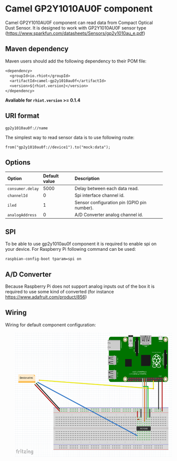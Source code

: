 # Camel GP2Y1010AU0F component

Camel GP2Y1010AU0F component can read data from Compact Optical Dust Sensor. It is designed to work with GP2Y1010AU0F sensor type (https://www.sparkfun.com/datasheets/Sensors/gp2y1010au_e.pdf)

## Maven dependency

Maven users should add the following dependency to their POM file:

    <dependency>
      <groupId>io.rhiot</groupId>
      <artifactId>camel-gp2y1010au0f</artifactId>
      <version>${rhiot.version}</version>
    </dependency>

**Avaliable for `rhiot.version` >= 0.1.4**

## URI format

    gp2y1010au0f://name

The simplest way to read sensor data is to use following route:

    from("gp2y1010au0f://device1").to("mock:data");

## Options

| Option                   | Default value                                                                 | Description   |
|:-------------------------|:-----------------------------------------------------------------------       |:------------- |
| `consumer.delay`         | 5000 | Delay between each data read. |
| `channelId` | 0 | Spi interface channel id. |
| `iled`   | 1 | Sensor configuration pin (GPIO pin number). |
| `analogAddress` | 0 | A/D Converter analog channel id. |   


## SPI

To be able to use gp2y1010au0f component it is required to enable spi on your device. For Raspberry Pi following command can be used:

    raspbian-config-boot tparam=spi on

## A/D Converter

Because Raspberry Pi does not support analog inputs out of the box it is required to use some kind of converted (for instance https://www.adafruit.com/product/856)

## Wiring

Wiring for default component configuration:

<img src="gp2y1010au0f_wiring.png" align="center" height="400" hspace="30">
